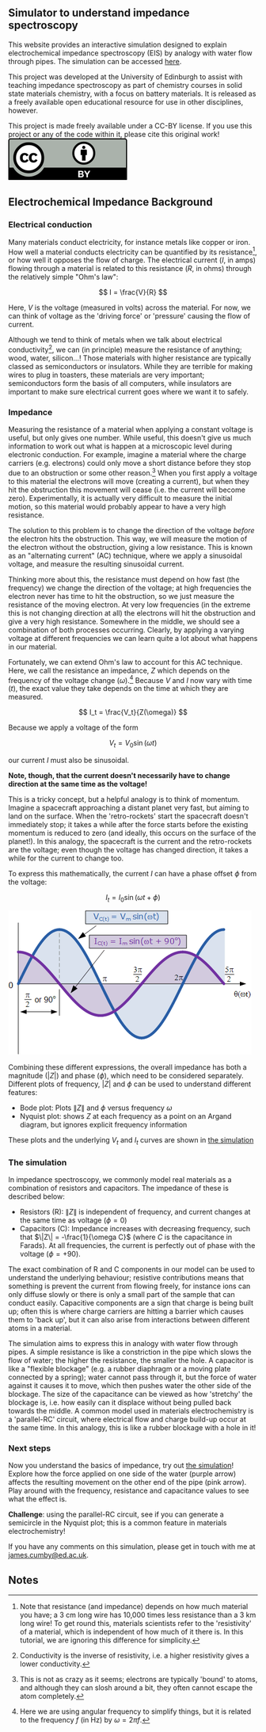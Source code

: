 
## Simulator to understand impedance spectroscopy

This website provides an interactive simulation designed to explain 
electrochemical impedance spectroscopy (EIS) by analogy with water flow through pipes.
The simulation can be accessed [here](./interactive_impedance.html).


This project was developed at the University of Edinburgh to assist with teaching impedance spectroscopy as part of
chemistry courses in solid state materials chemistry, with a focus on battery materials.
It is released as a freely available open educational resource for use in other disciplines, however.

This project is made freely available under a CC-BY license. If you use 
this project or any of the code within it, please cite this original work!
![CC-BY logo](./by.svg)


## Electrochemical Impedance Background

### Electrical conduction

Many materials conduct electricity, for instance metals like copper or iron. How well a material
conducts electricity can be quantified by its resistance[^1], or how well it opposes the flow of charge.
The electrical current ($I$, in amps) flowing through a material is related to this resistance ($R$, in ohms) through 
the relatively simple "Ohm's law":

$$
I = \frac{V}{R}
$$

Here, $V$ is the voltage (measured in volts) across the material. For now, we can think of voltage as
the 'driving force' or 'pressure' causing the flow of current.

Although we tend to think of metals when we talk about electrical conductivity[^2], we can (in principle) measure
the resistance of anything; wood, water, silicon...! Those materials with higher resistance are typically classed
as semiconductors or insulators. While they are terrible for making wires to plug in toasters, these materials are 
very important; semiconductors form the basis of all computers, while insulators are important to make sure electrical
current goes where we want it to safely.

### Impedance

Measuring the resistance of a material when applying a constant voltage is useful, but only gives one number. While useful,
this doesn't give us much information to work out what is happen at a microscopic level during electronic conduction. 
For example, imagine a material where the charge carriers (e.g. electrons) could only move a short distance before they
stop due to an obstruction or some other reason.[^3] When you first apply a voltage to this material the electrons will move
(creating a current), but when they hit the obstruction this movement will cease (i.e. the current will become zero). Experimentally,
it is actually very difficult to measure the initial motion, so this material would probably appear to have a very high resistance.

The solution to this problem is to change the direction of the voltage *before* the electron hits the obstruction. This way, 
we will measure the motion of the electron without the obstruction, giving a low resistance. This is known as an "alternating current"
(AC) technique, where we apply a sinusoidal voltage, and measure the resulting sinusoidal current. 

Thinking more about this, the resistance must depend on how fast (the frequency) we change the direction of the voltage; at high
frequencies the electron never has time to hit the obstruction, so we just measure the resistance of the moving electron. At very low frequencies
(in the extreme this is not changing direction at all) the electrons will hit the obstruction and give a very high resistance. Somewhere
in the middle, we should see a combination of both processes occurring. Clearly, by applying a varying voltage at different frequencies we
can learn quite a lot about what happens in our material.

Fortunately, we can extend Ohm's law to account for this AC technique. Here, we call the resistance an impedance, $Z$ which depends on the 
frequency of the voltage change ($\omega$).[^4] Because $V$ and $I$ now vary with time ($t$), the exact value they take depends on the time 
at which they are measured.

$$
I_t = \frac{V_t}{Z(\omega)}
$$

Because we apply a voltage of the form

$$
V_t = V_0 \sin(\omega t)
$$

our current $I$ must also be sinusoidal. 

**Note, though, that the current doesn't necessarily have to change direction at the same time
as the voltage!**

This is a tricky concept, but a helpful analogy is to think of momentum. Imagine a spacecraft approaching a 
distant planet very fast, but aiming to land on the surface. When the 'retro-rockets' start the spacecraft doesn't
immediately stop; it takes a while after the force starts before the existing momentum is reduced to zero (and ideally, this occurs
on the surface of the planet!). In this analogy, the spacecraft is the current and the retro-rockets are the voltage; even 
though the voltage has changed direction, it takes a while for the current to change too.

To express this mathematically, the current $I$ can have a phase offset $\phi$ from the voltage:

$$
I_t = I_0 \sin (\omega t + \phi)
$$

![Graph showing sinusoidal voltage and current with a phase offset](./current_voltage.gif)

Combining these different expressions, the overall impedance has both a magnitude $(|Z|)$ and phase $(\phi)$, which need to be considered separately.
Different plots of frequency, $|Z|$ and $\phi$ can be used to understand different features:
- Bode plot: Plots $\|Z\|$ and $\phi$ versus frequency $\omega$
- Nyquist plot: shows $Z$ at each frequency as a point on an Argand diagram, but ignores explicit frequency information

These plots and the underlying $V_t$ and $I_t$ curves are shown in [the simulation](./interactive_impedance.html)


### The simulation

In impedance spectroscopy, we commonly model real materials as a combination of resistors and capacitors. The impedance of these is described below:

- Resistors (R): $\|Z\|$ is independent of frequency, and current changes at the same time as voltage ($\phi=0$)
- Capacitors (C): Impedance increases with decreasing frequency, such that $\|Z\| = -\frac{1}{\omega C}$ (where $C$ is the capacitance in Farads). At all frequencies, the current is perfectly out of phase with the voltage ($\phi=+90$).

The exact combination of R and C components in our model can be used to understand the underlying behaviour; resistive contributions means that something is prevent the current from flowing freely, 
for instance ions can only diffuse slowly or there is only a small part of the sample that can conduct easily. Capacitive components are a sign that charge is being built up; often this is where charge carriers
are hitting a barrier which causes them to 'back up', but it can also arise from interactions between different atoms in a material.

The simulation aims to express this in analogy with water flow through pipes. A simple resistance is like a constriction in the pipe which slows the flow of water; the higher the resistance, the smaller the hole.
A capacitor is like a "flexible blockage" (e.g. a rubber diaphragm or a moving plate connected by a spring); water cannot pass through it, but the force of water against it causes it to move, which then pushes water the other side of the blockage.
The size of the capacitance can be viewed as how 'stretchy' the blockage is, i.e. how easily can it displace without being pulled back towards the middle. 
A common model used in materials electrochemistry is a 'parallel-RC' circuit, where electrical flow and charge build-up occur at the same time. In this analogy, this is like a rubber blockage with a 
hole in it!



### Next steps

Now you understand the basics of impedance, try out [the simulation](./interactive_impedance.html)! Explore how the force applied on one side of the water (purple arrow) affects the resulting movement on
the other end of the pipe (pink arrow). Play around with the frequency, resistance and capacitance values to see what the effect is.

**Challenge**: using the parallel-RC circuit, see if you can generate a semicircle in the Nyquist plot; this is a common feature in materials electrochemistry!

If you have any comments on this simulation, please get in touch with me at james.cumby@ed.ac.uk.


## Notes

[^1]: Note that resistance (and impedance) depends on how much material you have; a 3 cm long wire has 10,000 times less resistance than a 3 km long wire! To get round this, materials scientists refer to the 'resistivity' of a material, which is independent of how much of it there is. In this tutorial, we are ignoring this difference for simplicity.
[^2]: Conductivity is the inverse of resistivity, i.e. a higher resistivity gives a lower conductivity.
[^3]: This is not as crazy as it seems; electrons are typically 'bound' to atoms, and although they can slosh around a bit, they often cannot escape the atom completely.
[^4]: Here we are using angular frequency to simplify things, but it is related to the frequency $f$ (in Hz) by $\omega = 2\pi f$.